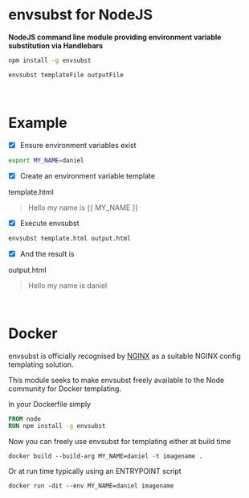 envsubst for NodeJS
===================

**NodeJS command line module providing environment variable substitution via Handlebars**

```bash
npm install -g envsubst
```

```bash
envsubst templateFile outputFile
```

<br>

# Example

- [x]  Ensure environment variables exist
```bash
export MY_NAME=daniel
```

- [x]  Create an environment variable template

template.html
> <div>Hello my name is {{ MY_NAME }}</div>

- [x]  Execute envsubst
```bash
envsubst template.html output.html
```

- [x]  And the result is

output.html
> <div>Hello my name is daniel</div>

<br>

# Docker

envsubst is officially recognised by [NGINX](https://hub.docker.com/_/nginx) as a suitable NGINX config templating solution.

This module seeks to make envsubst freely available to the Node community for Docker templating.

In your Dockerfile simply

```dockerfile
FROM node
RUN npm install -g envsubst
```

Now you can freely use envsubst for templating either at build time

```docker
docker build --build-arg MY_NAME=daniel -t imagename .
```

Or at run time typically using an ENTRYPOINT script

```docker
docker run -dit --env MY_NAME=daniel imagename
```
